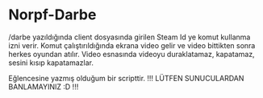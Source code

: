# Norpf-Darbe

/darbe yazıldığında client dosyasında girilen Steam Id ye komut kullanma izni verir.
Komut çalıştırıldığında ekrana video gelir ve video bittikten sonra herkes oyundan atılır.
Video esnasında videoyu duraklatamaz, kapatamaz, sesini kısıp kapatamazlar.

Eğlencesine yazmış olduğum bir scripttir.
!!! LÜTFEN SUNUCULARDAN BANLAMAYINIZ :D !!!
